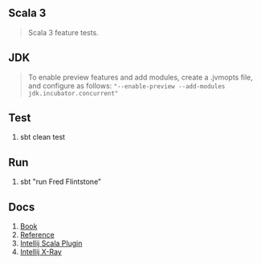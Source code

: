 Scala 3
-------
>Scala 3 feature tests.

JDK
---
>To enable preview features and add modules, create a .jvmopts file, and
>configure as follows: ```"--enable-preview --add-modules jdk.incubator.concurrent"```

Test
----
1. sbt clean test

Run
---
1. sbt "run Fred Flintstone"

Docs
----
1. [Book](https://docs.scala-lang.org/scala3/book/introduction.html)
2. [Reference](https://docs.scala-lang.org/scala3/reference/overview.htmls)
3. [Intellij Scala Plugin](https://www.jetbrains.com/help/idea/get-started-with-scala.html)
4. [Intellij X-Ray](https://blog.jetbrains.com/scala/2023/12/21/the-x-ray-mode/)